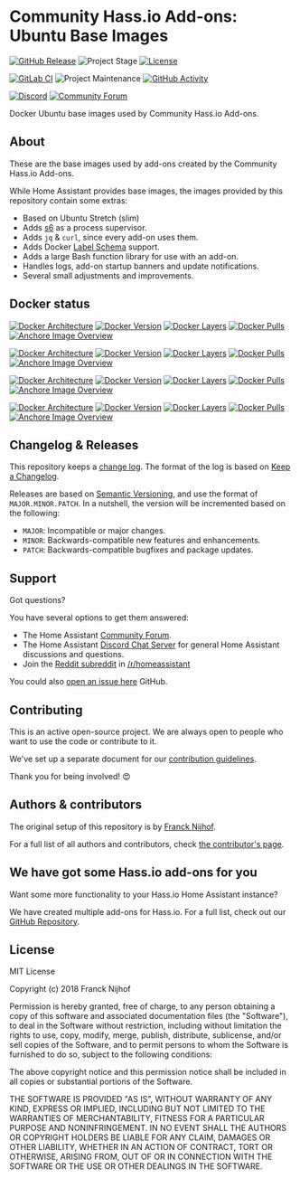 # Community Hass.io Add-ons: Ubuntu Base Images

[![GitHub Release][releases-shield]][releases]
![Project Stage][project-stage-shield]
[![License][license-shield]](LICENSE.md)

[![GitLab CI][gitlabci-shield]][gitlabci]
![Project Maintenance][maintenance-shield]
[![GitHub Activity][commits-shield]][commits]

[![Discord][discord-shield]][discord]
[![Community Forum][forum-shield]][forum]

Docker Ubuntu base images used by Community Hass.io Add-ons.

## About

These are the base images used by add-ons created by the Community Hass.io
Add-ons.

While Home Assistant provides base images, the images provided by this
repository contain some extras:

- Based on Ubuntu Stretch (slim)
- Adds [s6] as a process supervisor.
- Adds `jq` & `curl`, since every add-on uses them.
- Adds Docker [Label Schema][label-schema] support.
- Adds a large Bash function library for use with an add-on.
- Handles logs, add-on startup banners and update notifications.
- Several small adjustments and improvements.

## Docker status

[![Docker Architecture][armhf-arch-shield]][armhf-dockerhub]
[![Docker Version][armhf-version-shield]][armhf-microbadger]
[![Docker Layers][armhf-layers-shield]][armhf-microbadger]
[![Docker Pulls][armhf-pulls-shield]][armhf-dockerhub]
[![Anchore Image Overview][armhf-anchore-shield]][armhf-anchore]

[![Docker Architecture][aarch64-arch-shield]][aarch64-dockerhub]
[![Docker Version][aarch64-version-shield]][aarch64-microbadger]
[![Docker Layers][aarch64-layers-shield]][aarch64-microbadger]
[![Docker Pulls][aarch64-pulls-shield]][aarch64-dockerhub]
[![Anchore Image Overview][aarch64-anchore-shield]][aarch64-anchore]

[![Docker Architecture][amd64-arch-shield]][amd64-dockerhub]
[![Docker Version][amd64-version-shield]][amd64-microbadger]
[![Docker Layers][amd64-layers-shield]][amd64-microbadger]
[![Docker Pulls][amd64-pulls-shield]][amd64-dockerhub]
[![Anchore Image Overview][amd64-anchore-shield]][amd64-anchore]

[![Docker Architecture][i386-arch-shield]][i386-dockerhub]
[![Docker Version][i386-version-shield]][i386-microbadger]
[![Docker Layers][i386-layers-shield]][i386-microbadger]
[![Docker Pulls][i386-pulls-shield]][i386-dockerhub]
[![Anchore Image Overview][i386-anchore-shield]][i386-anchore]

## Changelog & Releases

This repository keeps a [change log](CHANGELOG.md). The format of the log
is based on [Keep a Changelog][keepchangelog].

Releases are based on [Semantic Versioning][semver], and use the format
of ``MAJOR.MINOR.PATCH``. In a nutshell, the version will be incremented
based on the following:

- ``MAJOR``: Incompatible or major changes.
- ``MINOR``: Backwards-compatible new features and enhancements.
- ``PATCH``: Backwards-compatible bugfixes and package updates.

## Support

Got questions?

You have several options to get them answered:

- The Home Assistant [Community Forum][forum].
- The Home Assistant [Discord Chat Server][discord] for general Home Assistant
  discussions and questions.
- Join the [Reddit subreddit][reddit] in [/r/homeassistant][reddit]

You could also [open an issue here][issue] GitHub.

## Contributing

This is an active open-source project. We are always open to people who want to
use the code or contribute to it.

We've set up a separate document for our
[contribution guidelines](CONTRIBUTING.md).

Thank you for being involved! :heart_eyes:

## Authors & contributors

The original setup of this repository is by [Franck Nijhof][frenck].

For a full list of all authors and contributors,
check [the contributor's page][contributors].

## We have got some Hass.io add-ons for you

Want some more functionality to your Hass.io Home Assistant instance?

We have created multiple add-ons for Hass.io. For a full list, check out
our [GitHub Repository][repository].

## License

MIT License

Copyright (c) 2018 Franck Nijhof

Permission is hereby granted, free of charge, to any person obtaining a copy
of this software and associated documentation files (the "Software"), to deal
in the Software without restriction, including without limitation the rights
to use, copy, modify, merge, publish, distribute, sublicense, and/or sell
copies of the Software, and to permit persons to whom the Software is
furnished to do so, subject to the following conditions:

The above copyright notice and this permission notice shall be included in all
copies or substantial portions of the Software.

THE SOFTWARE IS PROVIDED "AS IS", WITHOUT WARRANTY OF ANY KIND, EXPRESS OR
IMPLIED, INCLUDING BUT NOT LIMITED TO THE WARRANTIES OF MERCHANTABILITY,
FITNESS FOR A PARTICULAR PURPOSE AND NONINFRINGEMENT. IN NO EVENT SHALL THE
AUTHORS OR COPYRIGHT HOLDERS BE LIABLE FOR ANY CLAIM, DAMAGES OR OTHER
LIABILITY, WHETHER IN AN ACTION OF CONTRACT, TORT OR OTHERWISE, ARISING FROM,
OUT OF OR IN CONNECTION WITH THE SOFTWARE OR THE USE OR OTHER DEALINGS IN THE
SOFTWARE.

[aarch64-anchore-shield]: https://anchore.io/service/badges/image/e0ed0cc51f6faa358b98f4adc1011d29584e9d2e4f1ed2765735cae1c1adf850
[aarch64-anchore]: https://anchore.io/image/dockerhub/hassioaddons%2Fubuntu-base-aarch64%3Alatest
[aarch64-arch-shield]: https://img.shields.io/badge/architecture-aarch64-blue.svg
[aarch64-dockerhub]: https://hub.docker.com/r/hassioaddons/ubuntu-base-aarch64
[aarch64-layers-shield]: https://images.microbadger.com/badges/image/hassioaddons/ubuntu-base-aarch64.svg
[aarch64-microbadger]: https://microbadger.com/images/hassioaddons/ubuntu-base-aarch64
[aarch64-pulls-shield]: https://img.shields.io/docker/pulls/hassioaddons/ubuntu-base-aarch64.svg
[aarch64-version-shield]: https://images.microbadger.com/badges/version/hassioaddons/ubuntu-base-aarch64.svg
[amd64-anchore-shield]: https://anchore.io/service/badges/image/63a8aaf6cfbdf81d423886cad39ce76aeba4936dfa2bfa38b49fe4a9f21b5a64
[amd64-anchore]: https://anchore.io/image/dockerhub/hassioaddons%2Fubuntu-base-amd64%3Alatest
[amd64-arch-shield]: https://img.shields.io/badge/architecture-amd64-blue.svg
[amd64-dockerhub]: https://hub.docker.com/r/hassioaddons/ubuntu-base-amd64
[amd64-layers-shield]: https://images.microbadger.com/badges/image/hassioaddons/ubuntu-base-amd64.svg
[amd64-microbadger]: https://microbadger.com/images/hassioaddons/ubuntu-base-amd64
[amd64-pulls-shield]: https://img.shields.io/docker/pulls/hassioaddons/ubuntu-base-amd64.svg
[amd64-version-shield]: https://images.microbadger.com/badges/version/hassioaddons/ubuntu-base-amd64.svg
[armhf-anchore-shield]: https://anchore.io/service/badges/image/33bef0370fe095d5e6cfa7687cd0c28c5afae052b4177c4864d9792bc94905a1
[armhf-anchore]: https://anchore.io/image/dockerhub/hassioaddons%2Fubuntu-base-armhf%3Alatest
[armhf-arch-shield]: https://img.shields.io/badge/architecture-armhf-blue.svg
[armhf-dockerhub]: https://hub.docker.com/r/hassioaddons/ubuntu-base-armhf
[armhf-layers-shield]: https://images.microbadger.com/badges/image/hassioaddons/ubuntu-base-armhf.svg
[armhf-microbadger]: https://microbadger.com/images/hassioaddons/ubuntu-base-armhf
[armhf-pulls-shield]: https://img.shields.io/docker/pulls/hassioaddons/ubuntu-base-armhf.svg
[armhf-version-shield]: https://images.microbadger.com/badges/version/hassioaddons/ubuntu-base-armhf.svg
[circleci-shield]: https://img.shields.io/circleci/project/github/hassio-addons/addon-ubuntu-base.svg
[circleci]: https://circleci.com/gh/hassio-addons/addon-ubuntu-base
[codeclimate-shield]: https://img.shields.io/badge/code%20climate-protected-brightgreen.svg
[codeclimate]: https://codeclimate.com/github/hassio-addons/addon-ubuntu-base
[commits-shield]: https://img.shields.io/github/commit-activity/y/hassio-addons/addon-ubuntu-base.svg
[commits]: https://github.com/hassio-addons/addon-ubuntu-base/commits/master
[contributors]: https://github.com/hassio-addons/addon-ubuntu-base/graphs/contributors
[discord-shield]: https://img.shields.io/discord/330944238910963714.svg
[discord]: https://discord.gg/c5DvZ4e
[forum-shield]: https://img.shields.io/badge/community-forum-brightgreen.svg
[forum]: https://community.home-assistant.io/?u=frenck
[frenck]: https://github.com/frenck
[gitlabci-shield]: https://gitlab.com/hassio-addons/addon-ubuntu-base/badges/master/pipeline.svg
[gitlabci]: https://gitlab.com/hassio-addons/addon-ubuntu-base/pipelines
[i386-anchore-shield]: https://anchore.io/service/badges/image/b264466afeaa4fdb54cc4e82ba8e4f916a7893a63f474275474441a3fbb8d65b
[i386-anchore]: https://anchore.io/image/dockerhub/hassioaddons%2Fubuntu-base-i386%3Alatest
[i386-arch-shield]: https://img.shields.io/badge/architecture-i386-blue.svg
[i386-dockerhub]: https://hub.docker.com/r/hassioaddons/ubuntu-base-i386
[i386-layers-shield]: https://images.microbadger.com/badges/image/hassioaddons/ubuntu-base-i386.svg
[i386-microbadger]: https://microbadger.com/images/hassioaddons/ubuntu-base-i386
[i386-pulls-shield]: https://img.shields.io/docker/pulls/hassioaddons/ubuntu-base-i386.svg
[i386-version-shield]: https://images.microbadger.com/badges/version/hassioaddons/ubuntu-base-i386.svg
[issue]: https://github.com/hassio-addons/addon-ubuntu-base/issues
[keepchangelog]: http://keepachangelog.com/en/1.0.0/
[label-schema]: http://label-schema.org/
[license-shield]: https://img.shields.io/github/license/hassio-addons/addon-ubuntu-base.svg
[maintenance-shield]: https://img.shields.io/maintenance/yes/2018.svg
[project-stage-shield]: https://img.shields.io/badge/project%20stage-production%20ready-brightgreen.svg
[reddit]: https://reddit.com/r/homeassistant
[releases-shield]: https://img.shields.io/github/release/hassio-addons/addon-ubuntu-base.svg
[releases]: https://github.com/hassio-addons/addon-ubuntu-base/releases
[repository]: https://github.com/hassio-addons/repository
[s6]: http://skarnet.org/software/s6/overview.html
[semver]: http://semver.org/spec/v2.0.0.html
